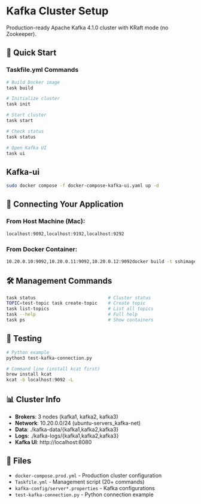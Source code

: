# Kafka Cluster Setup

Production-ready Apache Kafka 4.1.0 cluster with KRaft mode (no Zookeeper).

## 🚀 Quick Start

### Taskfile.yml Commands

```bash
# Build Docker image
task build

# Initialize cluster
task init

# Start cluster
task start

# Check status
task status

# Open Kafka UI
task ui
```

## Kafka-ui

```bash
sudo docker compose -f docker-compose-kafka-ui.yaml up -d
```

## 📡 Connecting Your Application

### From Host Machine (Mac):

```sh
localhost:9092,localhost:9192,localhost:9292
```

### From Docker Container:

```sh
10.20.0.10:9092,10.20.0.11:9092,10.20.0.12:9092docker build -t sshimage:ubuntu-prod -f Dockerfile.prod .
```

## 🛠️ Management Commands

```bash
task status                           # Cluster status
TOPIC=test-topic task create-topic    # Create topic
task list-topics                      # List all topics
task --help                           # Full help
task ps                               # Show containers
```

## 🧪 Testing

```bash
# Python example
python3 test-kafka-connection.py

# Command line (install kcat first)
brew install kcat
kcat -b localhost:9092 -L
```

## 📊 Cluster Info

- **Brokers**: 3 nodes (kafka1, kafka2, kafka3)
- __Network__: 10.20.0.0/24 (ubuntu-servers_kafka-net)
- **Data**: ./kafka-data/{kafka1,kafka2,kafka3}
- **Logs**: ./kafka-logs/{kafka1,kafka2,kafka3}
- **Kafka UI**: http://localhost:8080

## 🔧 Files

- `docker-compose.prod.yml` - Production cluster configuration
- `Taskfile.yml` - Management script (20+ commands)
- `kafka-config/server*.properties` - Kafka configurations
- `test-kafka-connection.py` - Python connection example

